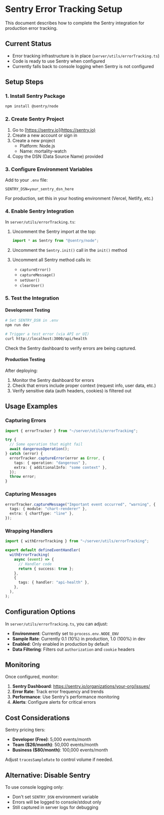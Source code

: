 # Sentry Error Tracking Setup

This document describes how to complete the Sentry integration for production error tracking.

## Current Status

- Error tracking infrastructure is in place (`server/utils/errorTracking.ts`)
- Code is ready to use Sentry when configured
- Currently falls back to console logging when Sentry is not configured

## Setup Steps

### 1. Install Sentry Package

```bash
npm install @sentry/node
```

### 2. Create Sentry Project

1. Go to [https://sentry.io](https://sentry.io)
2. Create a new account or sign in
3. Create a new project
   - Platform: Node.js
   - Name: mortality-watch
4. Copy the DSN (Data Source Name) provided

### 3. Configure Environment Variables

Add to your `.env` file:

```env
SENTRY_DSN=your_sentry_dsn_here
```

For production, set this in your hosting environment (Vercel, Netlify, etc.)

### 4. Enable Sentry Integration

In `server/utils/errorTracking.ts`:

1. Uncomment the Sentry import at the top:

   ```typescript
   import * as Sentry from "@sentry/node";
   ```

2. Uncomment the `Sentry.init()` call in the `init()` method

3. Uncomment all Sentry method calls in:
   - `captureError()`
   - `captureMessage()`
   - `setUser()`
   - `clearUser()`

### 5. Test the Integration

#### Development Testing

```bash
# Set SENTRY_DSN in .env
npm run dev

# Trigger a test error (via API or UI)
curl http://localhost:3000/api/health
```

Check the Sentry dashboard to verify errors are being captured.

#### Production Testing

After deploying:

1. Monitor the Sentry dashboard for errors
2. Check that errors include proper context (request info, user data, etc.)
3. Verify sensitive data (auth headers, cookies) is filtered out

## Usage Examples

### Capturing Errors

```typescript
import { errorTracker } from "~/server/utils/errorTracking";

try {
  // Some operation that might fail
  await dangerousOperation();
} catch (error) {
  errorTracker.captureError(error as Error, {
    tags: { operation: "dangerous" },
    extra: { additionalInfo: "some context" },
  });
  throw error;
}
```

### Capturing Messages

```typescript
errorTracker.captureMessage("Important event occurred", "warning", {
  tags: { module: "chart-renderer" },
  extra: { chartType: "line" },
});
```

### Wrapping Handlers

```typescript
import { withErrorTracking } from "~/server/utils/errorTracking";

export default defineEventHandler(
  withErrorTracking(
    async (event) => {
      // Handler code
      return { success: true };
    },
    {
      tags: { handler: "api-health" },
    },
  ),
);
```

## Configuration Options

In `server/utils/errorTracking.ts`, you can adjust:

- **Environment**: Currently set to `process.env.NODE_ENV`
- **Sample Rate**: Currently 0.1 (10%) in production, 1.0 (100%) in dev
- **Enabled**: Only enabled in production by default
- **Data Filtering**: Filters out `authorization` and `cookie` headers

## Monitoring

Once configured, monitor:

1. **Sentry Dashboard**: https://sentry.io/organizations/your-org/issues/
2. **Error Rate**: Track error frequency and trends
3. **Performance**: Use Sentry's performance monitoring
4. **Alerts**: Configure alerts for critical errors

## Cost Considerations

Sentry pricing tiers:

- **Developer (Free)**: 5,000 events/month
- **Team ($26/month)**: 50,000 events/month
- **Business ($80/month)**: 100,000 events/month

Adjust `tracesSampleRate` to control volume if needed.

## Alternative: Disable Sentry

To use console logging only:

- Don't set `SENTRY_DSN` environment variable
- Errors will be logged to console/stdout only
- Still captured in server logs for debugging
